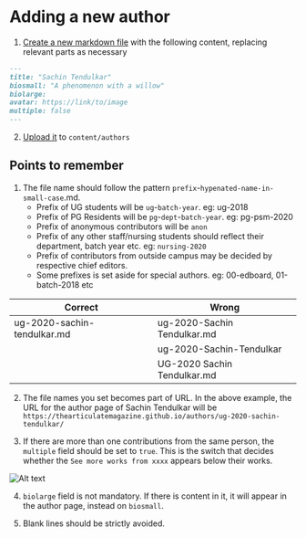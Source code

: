 # Adding a new author


1. [Create a new markdown file](../creating-and-managing-new-markdown-files.md) with the following content, replacing relevant parts as necessary

```markdown
---
title: "Sachin Tendulkar"
biosmall: "A phenomenon with a willow"
biolarge:
avatar: https://link/to/image
multiple: false
---
```

2. [Upload it](../uploading-new-file.md) to `content/authors`

## Points to remember
1. The file name should follow the pattern `prefix`-`hypenated-name-in-small-case`.md.
    - Prefix of UG students will be `ug`-`batch-year`. eg: ug-2018
	- Prefix of PG Residents will be `pg`-`dept`-`batch-year`. eg: pg-psm-2020
	- Prefix of anonymous contributors will be `anon`
	- Prefix of any other staff/nursing students should reflect their department, batch year etc. eg: `nursing-2020`
	- Prefix of contributors from outside campus may be decided by respective chief editors.
	- Some prefixes is set aside for special authors. eg: 00-edboard, 01-batch-2018 etc

| Correct | Wrong |
|---|---|
|ug-2020-sachin-tendulkar.md|ug-2020-Sachin Tendulkar.md|
||ug-2020-Sachin-Tendulkar|
||UG-2020 Sachin Tendulkar.md|

2. The file names you set becomes part of URL. In the above example, the URL for the author page of Sachin Tendulkar will be <br>
`https://thearticulatemagazine.github.io/authors/ug-2020-sachin-tendulkar/`

3. If there are more than one contributions from the same person, the `multiple` field should be set to `true`. This is the switch that decides whether the `See more works from xxxx` appears below their works. 

![Alt text](image-3.png)

4. `biolarge` field is not mandatory. If there is content in it, it will appear in the author page, instead on `biosmall`.

5. Blank lines should be strictly avoided.